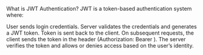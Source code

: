 What is JWT Authentication?
JWT is a token-based authentication system where:

User sends login credentials.
Server validates the credentials and generates a JWT token.
Token is sent back to the client.
On subsequent requests, the client sends the token in the header (Authorization: Bearer <token>).
The server verifies the token and allows or denies access based on the user’s identity.
